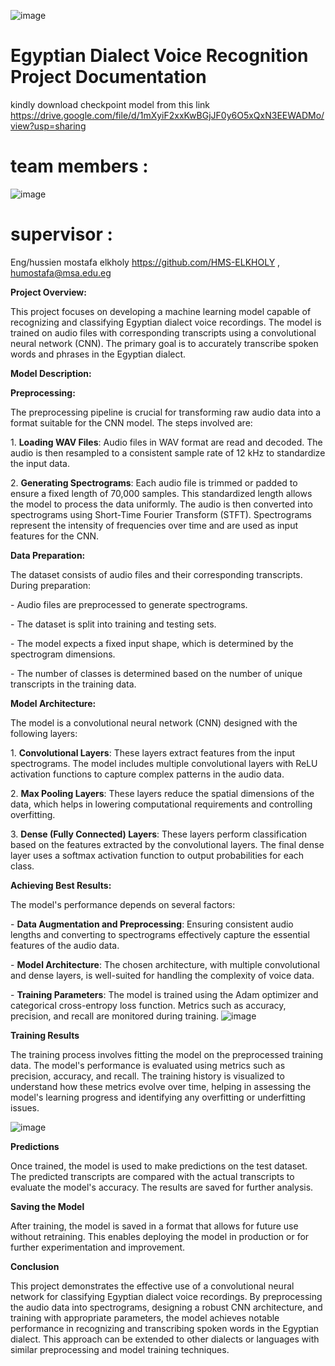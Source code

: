 ![image](https://github.com/HMS-ELKHOLY/MTC-AIC2-MSA/assets/36410801/5b6467ea-fa1f-4c6f-b813-c1e91f8538b6)

# Egyptian Dialect Voice Recognition Project Documentation
kindly download checkpoint model from this link https://drive.google.com/file/d/1mXyiF2xxKwBGjJF0y6O5xQxN3EEWADMo/view?usp=sharing

# team members :
 
![image](https://github.com/HMS-ELKHOLY/MTC-AIC2-MSA/assets/36410801/7785447f-8df9-4189-b0f6-330c6a1536b5)

# supervisor :

Eng/hussien mostafa elkholy  https://github.com/HMS-ELKHOLY , humostafa@msa.edu.eg


**Project Overview:**

This project focuses on developing a machine learning model capable of recognizing and classifying Egyptian dialect voice recordings. The model is trained on audio files with corresponding transcripts using a convolutional neural network (CNN). The primary goal is to accurately transcribe spoken words and phrases in the Egyptian dialect.

**Model Description:**

**Preprocessing:**

The preprocessing pipeline is crucial for transforming raw audio data into a format suitable for the CNN model. The steps involved are:

1\. **Loading WAV Files**: Audio files in WAV format are read and decoded. The audio is then resampled to a consistent sample rate of 12 kHz to standardize the input data.

2\. **Generating Spectrograms**: Each audio file is trimmed or padded to ensure a fixed length of 70,000 samples. This standardized length allows the model to process the data uniformly. The audio is then converted into spectrograms using Short-Time Fourier Transform (STFT). Spectrograms represent the intensity of frequencies over time and are used as input features for the CNN.

**Data Preparation:**

The dataset consists of audio files and their corresponding transcripts. During preparation:

\- Audio files are preprocessed to generate spectrograms.

\- The dataset is split into training and testing sets.

\- The model expects a fixed input shape, which is determined by the spectrogram dimensions.

\- The number of classes is determined based on the number of unique transcripts in the training data.

**Model Architecture:**

The model is a convolutional neural network (CNN) designed with the following layers:

1\. **Convolutional Layers**: These layers extract features from the input spectrograms. The model includes multiple convolutional layers with ReLU activation functions to capture complex patterns in the audio data.

2\. **Max Pooling Layers**: These layers reduce the spatial dimensions of the data, which helps in lowering computational requirements and controlling overfitting.

3\. **Dense (Fully Connected) Layers**: These layers perform classification based on the features extracted by the convolutional layers. The final dense layer uses a softmax activation function to output probabilities for each class.

**Achieving Best Results:**

The model's performance depends on several factors:

\- **Data Augmentation and Preprocessing**: Ensuring consistent audio lengths and converting to spectrograms effectively capture the essential features of the audio data.

\- **Model Architecture**: The chosen architecture, with multiple convolutional and dense layers, is well-suited for handling the complexity of voice data.

\- **Training Parameters**: The model is trained using the Adam optimizer and categorical cross-entropy loss function. Metrics such as accuracy, precision, and recall are monitored during training.
![image](https://github.com/HMS-ELKHOLY/MTC-AIC2-MSA/assets/36410801/8f694c4c-47b8-457c-82de-6a6dbc9e06e8)

**Training Results**

The training process involves fitting the model on the preprocessed training data. The model's performance is evaluated using metrics such as precision, accuracy, and recall. The training history is visualized to understand how these metrics evolve over time, helping in assessing the model's learning progress and identifying any overfitting or underfitting issues.

![image](https://github.com/HMS-ELKHOLY/MTC-AIC2-MSA/assets/36410801/18d9c9c0-4304-4e9c-b68e-b709b52a000e)

**Predictions**

Once trained, the model is used to make predictions on the test dataset. The predicted transcripts are compared with the actual transcripts to evaluate the model's accuracy. The results are saved for further analysis.

**Saving the Model**

After training, the model is saved in a format that allows for future use without retraining. This enables deploying the model in production or for further experimentation and improvement.

**Conclusion**

This project demonstrates the effective use of a convolutional neural network for classifying Egyptian dialect voice recordings. By preprocessing the audio data into spectrograms, designing a robust CNN architecture, and training with appropriate parameters, the model achieves notable performance in recognizing and transcribing spoken words in the Egyptian dialect. This approach can be extended to other dialects or languages with similar preprocessing and model training techniques.

